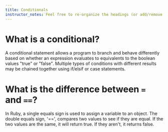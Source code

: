 ```yaml
---
title: Conditionals
instructor_notes: Feel free to re-organize the headings (or add/remove headings) below. We included the headings for your benefit, but it's 100% fine if you want to write your responses in some different structure.
---
```


# What is a conditional?

A conditional statement allows a program to branch and behave differently based on whether an expression evaluates to equivalents to the boolean values "true" or "false".  Multiple types of conditions with different results may be chained together using if/elsif or case statements.

# What is the difference between `=` and `==`?

In Ruby, a single equals sign is used to assign a variable to an object.  The double equals sign, '==', compares two values to see if they are equal.  If the two values are the same, it will return true. If they aren't, it returns false.